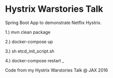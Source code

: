 # Hystrix Warstories Talk
Spring Boot App to demonstrate Netflix Hystrix.

1.) mvn clean package

2.) docker-compose up

3.) sh etcd_init_script.sh

4.) docker-compose restart
_


Code from my Hystrix Warstories Talk @ JAX 2016

